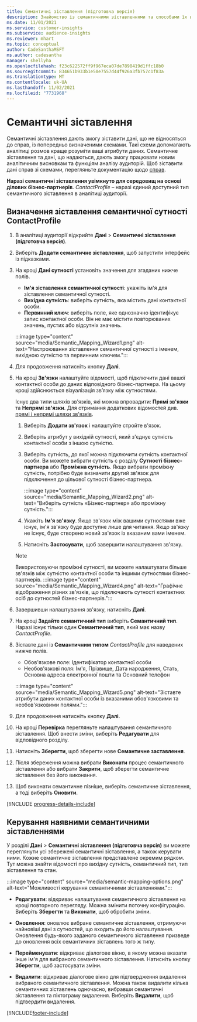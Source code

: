 ```yaml
---
title: Семантичні зіставлення (підготовча версія)
description: Знайомство із семантичними зіставленнями та способами їх використання.
ms.date: 11/01/2021
ms.service: customer-insights
ms.subservice: audience-insights
ms.reviewer: mhart
ms.topic: conceptual
author: CadeSanthaMSFT
ms.author: cadesantha
manager: shellyha
ms.openlocfilehash: f23c622572ff9f967eca07de7898419d1ffc18b0
ms.sourcegitcommit: 834651b933b1e50e7557d44f926a3fb757c1f83a
ms.translationtype: MT
ms.contentlocale: uk-UA
ms.lasthandoff: 11/02/2021
ms.locfileid: "7731968"
---
```

# <a name="semantic-mappings"></a>Семантичні зіставлення

Семантичні зіставлення дають змогу зіставити дані, що не відносяться до справ, із попередньо визначеними схемами. Такі схеми допомагають аналітиці розмов краще розуміти ваші атрибути даних. Семантичне зіставлення та дані, що надаються, дають змогу працювати новим аналітичним висновкам та функціям аналізу аудиторій. Щоб зіставити дані справ зі схемами, перегляньте документацію щодо [справ](activities.md).

**Наразі семантичні зіставлення увімкнуто для середовищ на основі ділових бізнес-партнерів**. *ContactProfile* – наразі єдиний доступний тип семантичного зіставлення в аналітиці аудиторії.

## <a name="define-a-contactprofile-semantic-entity-mapping"></a>Визначення зіставлення семантичної сутності ContactProfile

1. В аналітиці аудиторії відкрийте **Дані** > **Семантичні зіставлення (підготовча версія)**.

1. Виберіть **Додати семантичне зіставлення**, щоб запустити інтерфейс із підказками.

1. На кроці **Дані сутності** установіть значення для згаданих нижче полів.

   - **Ім'я зіставлення семантичної сутності**: укажіть ім'я для зіставлення семантичної сутності.
   - **Вихідна сутність**: виберіть сутність, яка містить дані контактної особи.
   - **Первинний ключ**: виберіть поле, яке однозначно ідентифікує запис контактної особи. Він не має містити повторюваних значень, пустих або відсутніх значень.

   :::image type="content" source="media/Semantic_Mapping_Wizard1.png" alt-text="Настроювання зіставлення семантичної сутності з іменем, вихідною сутністю та первинним ключем.":::

1. Для продовження натисніть кнопку **Далі**.

1. На кроці **Зв'язки** налаштуйте відомості, щоб підключити дані вашої контактної особи до даних відповідного бізнес-партнера. На цьому кроці здійснюється візуалізація зв’язку між сутностями.  

   Існує два типи шляхів зв'язків, які можна впровадити: **Прямі зв'язки** та **Непрямі зв'язки**. Для отримання додаткових відомостей див. [прямі і непрямі шляхи зв'язків](relationships.md#relationship-paths).

   1. Виберіть **Додати зв'язок** і налаштуйте стройте в'язок.
   1. Виберіть атрибут у вихідній сутності, який з'єднує сутність контактної особи з іншою сутністю.
   1. Виберіть сутність, до якої можна підключити сутність контактної особи. Ви можете вибрати сутність с розділу **Сутності бізнес-партнера** або **Проміжна сутність**. Якщо вибрати проміжну сутність, потрібно буде визначити другий зв'язок для підключення до цільової сутності бізнес-партнера.

      :::image type="content" source="media/Semantic_Mapping_Wizard2.png" alt-text="Виберіть сутність «Бізнес-партнер» або проміжну сутність.":::

   1. Укажіть **Ім'я зв'язку**. Якщо зв'язок між вашими сутностями вже існує, ім'я зв'язку буде доступне лише для читання. Якщо зв'язку не існує, буде створено новий зв'язок із вказаним вами іменем.
   1. Натисніть **Застосувати**, щоб завершити налаштування зв'язку.

   > [!NOTE]
   > Використовуючи проміжні сутності, ви можете налаштувати більше зв'язків між сутністю контактної особи та іншими сутностями бізнес-партнерів.
   >  :::image type="content" source="media/Semantic_Mapping_Wizard4.png" alt-text="Графічне відображення різних зв'язків, що підключають сутності контактних осіб до сутностей бізнес-партнерів.":::

1. Завершивши налаштування зв'язку, натисніть **Далі**.

1. На кроці **Задайте семантичний тип** виберіть **Семантичний тип**. Наразі існує тільки один **Семантичний тип**, який має назву *ContactProfile*.

1. Зіставте дані із **Семантичним типом** *ContactProfile* для наведених нижче полів.
   - Обов'язкове поле: Ідентифікатор контактної особи
   - Необов'язкові поля: Ім'я, Прізвище, Дата народження, Стать, Основна адреса електронної пошти та Основний телефон

   :::image type="content" source="media/Semantic_Mapping_Wizard5.png" alt-text="Зіставте атрибути даних контактної особи із вказаними обов'язковими та необов'язковими полями.":::

1. Для продовження натисніть кнопку **Далі**.

1. На кроці **Перевірка** перегляньте налаштування семантичного зіставлення. Щоб внести зміни, виберіть **Редагувати** для відповідного розділу.

1. Натисніть **Зберегти**, щоб зберегти нове **Семантичне заставлення**.

1. Після збереження можна вибрати **Виконати** процес семантичного зіставлення або вибрати **Закрити**, щоб зберегти семантичне зіставлення без його виконання.

1. Щоб виконати семантичне пізніше, виберіть семантичне зіставлення, а тоді виберіть **Оновити**.

[!INCLUDE [progress-details-include](../includes/progress-details-pane.md)]

## <a name="manage-existing-semantic-mappings"></a>Керування наявними семантичними зіставленнями

У розділі **Дані** > **Семантичні зіставлення (підготовча версія)** ви можете переглянути усі збережені семантичні зіставлення, а також керувати ними. Кожне семантичне зіставлення представлене окремим рядком. Тут можна знайти відомості про вихідну сутність, семантичний тип, тип зіставлення та стан.

:::image type="content" source="media/semantic-mapping-options.png" alt-text="Можливості керування семантичними зіставленнями.":::

- **Редагувати**: відкриває налаштування семантичного зіставлення на кроці повторного перегляду. Можна змінити поточну конфігурацію. Виберіть **Зберегти** та **Виконати**, щоб обробити зміни.

- **Оновлення**: оновлює вибране семантичне зіставлення, отримуючи найновіші дані з сутностей, що входить до його налаштування. Оновлення будь-якого заданого семантичного зіставлення призведе до оновлення всіх семантичних зіставлень того ж типу.

- **Перейменувати**: відкриває діалогове вікно, в якому можна вказати інше ім'я для вибраного семантичного зіставлення. Натисніть кнопку **Зберегти**, щоб застосувати зміни.

- **Видалити**: відкриває діалогове вікно для підтвердження видалення вибраного семантичного зіставлення. Можна також видалити кілька семантичних зіставлень одночасно, вибравши семантичні зіставлення та піктограму видалення. Виберіть **Видалити**, щоб підтвердити видалення.


[!INCLUDE[footer-include](../includes/footer-banner.md)]
